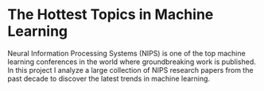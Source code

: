 # The Hottest Topics in Machine Learning

Neural Information Processing Systems (NIPS) is one of the top machine learning conferences in the world where groundbreaking work is published. In this project I analyze a large collection of NIPS research papers from the past decade to discover the latest trends in machine learning. 